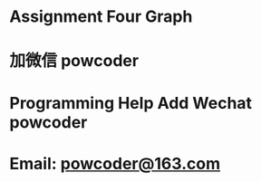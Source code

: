 # Assignment Four Graph
# 加微信 powcoder

# Programming Help Add Wechat powcoder

# Email: powcoder@163.com

